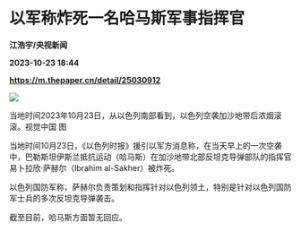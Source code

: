 # 以军称炸死一名哈马斯军事指挥官
**江浩宇/央视新闻**

**2023-10-23 18:44**

**https://m.thepaper.cn/detail/25030912**

![](https://imagecloud.thepaper.cn/thepaper/image/275/282/967.jpg)

当地时间2023年10月23日，从以色列南部看到，以色列空袭加沙地带后浓烟滚滚。视觉中国 图

当地时间10月23日，《以色列时报》援引以军方消息称，在当天早上的一次空袭中，巴勒斯坦伊斯兰抵抗运动（哈马斯）在加沙地带北部反坦克导弹部队的指挥官易卜拉欣·萨赫尔（Ibrahim al-Sakher）被炸死。

以色列国防军称，萨赫尔负责策划和指挥针对以色列领土，特别是针对以色列国防军士兵的多次反坦克导弹袭击。

截至目前，哈马斯方面暂无回应。